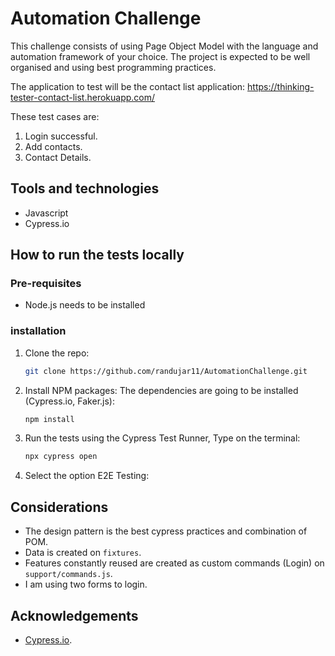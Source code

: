 # Automation Challenge

This challenge consists of using Page Object Model with the language and automation framework of your choice. The project is expected to be well organised and using best programming practices. 

The application to test will be the contact list application: https://thinking-tester-contact-list.herokuapp.com/

These test cases are:

1. Login successful.
2. Add contacts.
3. Contact Details.

## Tools and technologies

* Javascript
* Cypress.io

## How to run the tests locally

### Pre-requisites

* Node.js needs to be installed

### installation

1. Clone the repo:
   ```sh
   git clone https://github.com/randujar11/AutomationChallenge.git
   ```
2. Install NPM packages: The dependencies are going to be installed (Cypress.io, Faker.js):
   ```sh
   npm install
   ```
3. Run the tests using the Cypress Test Runner, Type on the terminal:
   ```sh
   npx cypress open
   ```
4. Select the option E2E Testing:
   


## Considerations
* The design pattern is the best cypress practices and combination of POM.
* Data is created on `fixtures`.
* Features constantly reused are created as custom commands (Login) on `support/commands.js`.
* I am using two forms to login. 

## Acknowledgements
* [Cypress.io](https://www.cypress.io/).
